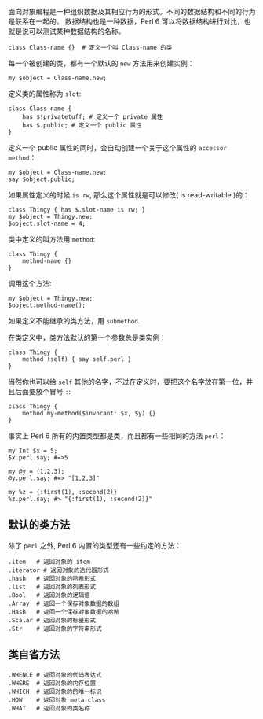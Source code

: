 面向对象编程是一种组织数据及其相应行为的形式。不同的数据结构和不同的行为是联系在一起的。
数据结构也是一种数据，Perl 6 可以将数据结构进行对比，也就是说可以测试某种数据结构的名称。

    class Class-name {}  # 定义一个叫 Class-name 的类

每一个被创建的类，都有一个默认的 `new` 方法用来创建实例：

    my $object = Class-name.new;

定义类的属性称为 `slot`:

    class Class-name { 
        has $!privatetuff; # 定义一个 private 属性
        has $.public; # 定义一个 public 属性
    } 

定义一个 public 属性的同时，会自动创建一个关于这个属性的 `accessor method`：

    my $object = Class-name.new;
    say $object.public;

如果属性定义的时候 `is rw`, 那么这个属性就是可以修改( is read-writable )的：

    class Thingy { has $.slot-name is rw; }
    my $object = Thingy.new;
    $object.slot-name = 4;

类中定义的叫方法用 `method`:

    class Thingy {
        method-name {}
    }

调用这个方法:

    my $object = Thingy.new;
    $object.method-name();

如果定义不能继承的类方法，用 `submethod`.

在类定义中，类方法默认的第一个参数总是类实例：

    class Thingy {
        method (self) { say self.perl }
    }

当然你也可以给 `self` 其他的名字，不过在定义时，要把这个名字放在第一位，并且后面要放个冒号 `:`:

    class Thingy {
        method my-method($invocant: $x, $y) {}
    }

事实上 Perl 6 所有的内置类型都是类，而且都有一些相同的方法 `perl`：

    my Int $x = 5;
    $x.perl.say; #=>5

    my @y = (1,2,3);
    @y.perl.say; #=> "[1,2,3]"

    my %z = {:first(1), :second(2)}
    %z.perl.say; #> "{:first(1), :second(2)}"
    
## 默认的类方法
   
除了 `perl` 之外, Perl 6 内置的类型还有一些约定的方法：

    .item   # 返回对象的 item
    .iterator # 返回对象的迭代器形式
    .hash   # 返回对象的哈希形式
    .list   # 返回对象的列表形式
    .Bool   # 返回对象的逻辑值
    .Array  # 返回一个保存对象数据的数组
    .Hash   # 返回一个保存对象数据的哈希
    .Scalar # 返回对象的标量形式
    .Str    # 返回对象的字符串形式

## 类自省方法

    .WHENCE # 返回对象的代码表达式
    .WHERE  # 返回对象的内存位置
    .WHICH  # 返回对象的的唯一标识
    .HOW    # 返回对象 meta class
    .WHAT   # 返回对象的类名称
 

